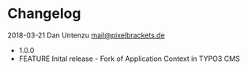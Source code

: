 # Changelog

2018-03-21 Dan Untenzu <mail@pixelbrackets.de>

  * 1.0.0
  * FEATURE Inital release - Fork of Application Context in TYPO3 CMS
